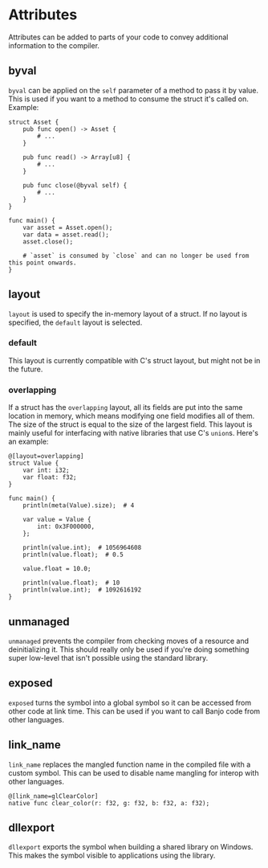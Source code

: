 # Attributes

Attributes can be added to parts of your code to convey additional information to the compiler.

## byval

`byval` can be applied on the `self` parameter of a method to pass it by value. This is used if you
want to a method to consume the struct it's called on. Example:

```banjo
struct Asset {
    pub func open() -> Asset {
        # ...
    }
    
    pub func read() -> Array[u8] {
        # ...
    }

    pub func close(@byval self) {
        # ...
    }
}

func main() {
    var asset = Asset.open();
    var data = asset.read();
    asset.close();

    # `asset` is consumed by `close` and can no longer be used from this point onwards.
}
```

## layout

`layout` is used to specify the in-memory layout of a struct. If no layout is specified, the
`default` layout is selected.

### default

This layout is currently compatible with C's struct layout, but might not be in the future.

### overlapping

If a struct has the `overlapping` layout, all its fields are put into the same location in memory,
which means modifying one field modifies all of them. The size of the struct is equal to the size of
the largest field. This layout is mainly useful for interfacing with native libraries that use C's
`union`s. Here's an example:

```banjo
@[layout=overlapping]
struct Value {
    var int: i32;
    var float: f32;
}

func main() {
    println(meta(Value).size);  # 4
    
    var value = Value {
        int: 0x3F000000,
    };
    
    println(value.int);  # 1056964608
    println(value.float);  # 0.5

    value.float = 10.0;

    println(value.float);  # 10
    println(value.int);  # 1092616192
}
```

## unmanaged

`unmanaged` prevents the compiler from checking moves of a resource and deinitializing it. This
should really only be used if you're doing something super low-level that isn't possible using the
standard library.

## exposed

`exposed` turns the symbol into a global symbol so it can be accessed from other code at link time.
This can be used if you want to call Banjo code from other languages.

## link_name

`link_name` replaces the mangled function name in the compiled file with a custom symbol. This can
be used to disable name mangling for interop with other languages.

```banjo
@[link_name=glClearColor]
native func clear_color(r: f32, g: f32, b: f32, a: f32);
```

## dllexport

``dllexport`` exports the symbol when building a shared library on Windows. This makes the symbol
visible to applications using the library.
